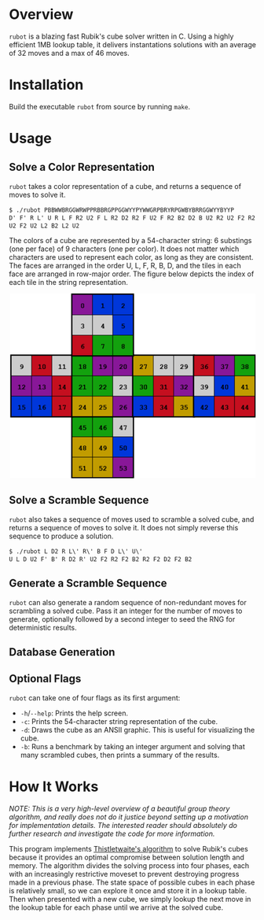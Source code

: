 # Overview

`rubot` is a blazing fast Rubik's cube solver written in C. Using  a highly efficient 1MB lookup table, it delivers instantations solutions with an average of 32 moves and a max of 46 moves.

# Installation

Build the executable `rubot` from source by running `make`.

# Usage

## Solve a Color Representation

`rubot` takes a color representation of a cube, and returns a sequence of moves to solve it.

```
$ ./rubot PBBWWBRGGWRWPPRBBRGPPGGWYYPYWWGRPBRYRPGWBYBRRGGWYYBYYP
D' F' R L' U R L F R2 U2 F L R2 D2 R2 F U2 F R2 B2 D2 B U2 R2 U2 F2 R2 U2 F2 U2 L2 B2 L2 U2
```

The colors of a cube are represented by a 54-character string: 6 substings (one per face) of 9 characters (one per color). It does not matter which characters are used to represent each color, as long as they are consistent. The faces are arranged in the order U, L, F, R, B, D, and the tiles in each face are arranged in row-major order. The figure below depicts the index of each tile in the string representation.

<p align="center"><img alt="cube string encoding" src="cube-encoding.png" width="500"></p>

## Solve a Scramble Sequence

`rubot` also takes a sequence of moves used to scramble a solved cube, and returns a sequence of moves to solve it. It does not simply reverse this sequence to produce a solution.
```
$ ./rubot L D2 R L\' R\' B F D L\' U\'
U L D U2 F' B' R D2 R' U2 F2 R2 F2 B2 R2 F2 D2 F2 B2
```

## Generate a Scramble Sequence

`rubot` can also generate a random sequence of non-redundant moves for scrambling a solved cube. Pass it an integer for the number of moves to generate, optionally followed by a second integer to seed the RNG for deterministic results.

## Database Generation

## Optional Flags

`rubot` can take one of four flags as its first argument:

- `-h`/`--help`: Prints the help screen.
- `-c`: Prints the 54-character string representation of the cube.
- `-d`: Draws the cube as an ANSII graphic. This is useful for visualizing the cube.
- `-b`: Runs a benchmark by taking an integer argument and solving that many scrambled cubes, then prints a summary of the results.

<!-- TODO:
# Performance

```
$ ./rubot -b 250000
Throughput: 4585.70 solves per second
Length: 32.19 moves per solve
```
 -->

# How It Works

*NOTE: This is a very high-level overview of a beautiful group theory algorithm, and really does not do it justice beyond setting up a motivation for implementation details. The interested reader should absolutely do further research and investigate the code for more information.*

This program implements [Thistletwaite's algorithm](https://en.wikipedia.org/wiki/Optimal_solutions_for_Rubik%27s_Cube#Thistlethwaite's_algorithm) to solve Rubik's cubes because it provides an optimal compromise between solution length and memory. The algorithm divides the solving process into four phases, each with an increasingly restrictive moveset to prevent destroying progress made in a previous phase. The state space of possible cubes in each phase is relatively small, so we can explore it once and store it in a lookup table. Then when presented with a new cube, we simply lookup the next move in the lookup table for each phase until we arrive at the solved cube.

<!-- TODO: elaborate
- To achieve maximum performance, we encode cubes into 128-bits. This is critical because generating the lookup table requires exploring approximately 50 million cube states.

- To achieve maximum memory efficiency, we encode two enties per byte in the lookup table. This is possible because the depth cannot exceed 15 for any phase, so it can be encoded into 4 bits.

- other implementation details.
 -->
<!-- TODO: make pretty
# References

1. https://www.jaapsch.net/puzzles/thistle.htm

1. https://www.stefan-pochmann.info/spocc/other_stuff/tools/solver_thistlethwaite/solver_thistlethwaite_cpp.txt

1. https://www.stefan-pochmann.info/spocc/other_stuff/tools/solver_thistlethwaite/solver_thistlethwaite.txt

1. https://medium.com/@benjamin.botto/implementing-an-optimal-rubiks-cube-solver-using-korf-s-algorithm-bf750b332cf9

1. https://medium.com/@benjamin.botto/sequentially-indexing-permutations-a-linear-algorithm-for-computing-lexicographic-rank-a22220ffd6e3

1. https://stackoverflow.com/a/3143594/14043949

1. https://stackoverflow.com/a/66608800/14043949
 -->
